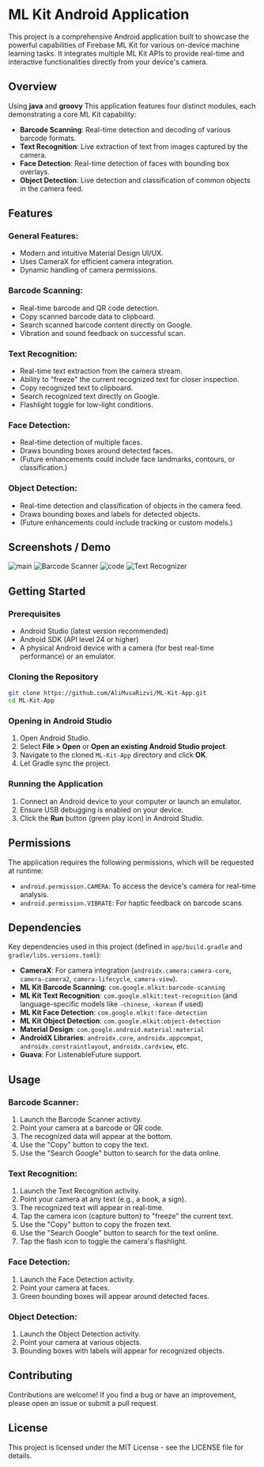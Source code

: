 # ML Kit Android Application

This project is a comprehensive Android application built to showcase the powerful capabilities of Firebase ML Kit for various on-device machine learning tasks. It integrates multiple ML Kit APIs to provide real-time and interactive functionalities directly from your device's camera.

## Overview
Using **java** and **groovy**
This application features four distinct modules, each demonstrating a core ML Kit capability:

- **Barcode Scanning**: Real-time detection and decoding of various barcode formats.
- **Text Recognition**: Live extraction of text from images captured by the camera.
- **Face Detection**: Real-time detection of faces with bounding box overlays.
- **Object Detection**: Live detection and classification of common objects in the camera feed.

## Features

### General Features:
- Modern and intuitive Material Design UI/UX.
- Uses CameraX for efficient camera integration.
- Dynamic handling of camera permissions.

### Barcode Scanning:
- Real-time barcode and QR code detection.
- Copy scanned barcode data to clipboard.
- Search scanned barcode content directly on Google.
- Vibration and sound feedback on successful scan.

### Text Recognition:
- Real-time text extraction from the camera stream.
- Ability to "freeze" the current recognized text for closer inspection.
- Copy recognized text to clipboard.
- Search recognized text directly on Google.
- Flashlight toggle for low-light conditions.

### Face Detection:
- Real-time detection of multiple faces.
- Draws bounding boxes around detected faces.
- (Future enhancements could include face landmarks, contours, or classification.)

### Object Detection:
- Real-time detection and classification of objects in the camera feed.
- Draws bounding boxes and labels for detected objects.
- (Future enhancements could include tracking or custom models.)

## Screenshots / Demo

![main](images/main.jpg)
![Barcode Scanner](images/bar.QR_code.jpg)
![code](images/mlkit.png)
![Text Recognizer](images/text_recognizer.jpg)

## Getting Started

### Prerequisites

- Android Studio (latest version recommended)
- Android SDK (API level 24 or higher)
- A physical Android device with a camera (for best real-time performance) or an emulator.

### Cloning the Repository

```bash
git clone https://github.com/AliMusaRizvi/ML-Kit-App.git
cd ML-Kit-App
```

### Opening in Android Studio

1. Open Android Studio.
2. Select **File > Open** or **Open an existing Android Studio project**.
3. Navigate to the cloned `ML-Kit-App` directory and click **OK**.
4. Let Gradle sync the project.

### Running the Application

1. Connect an Android device to your computer or launch an emulator.
2. Ensure USB debugging is enabled on your device.
3. Click the **Run** button (green play icon) in Android Studio.

## Permissions

The application requires the following permissions, which will be requested at runtime:

- `android.permission.CAMERA`: To access the device's camera for real-time analysis.
- `android.permission.VIBRATE`: For haptic feedback on barcode scans.

## Dependencies

Key dependencies used in this project (defined in `app/build.gradle` and `gradle/libs.versions.toml`):

- **CameraX**: For camera integration (`androidx.camera:camera-core`, `camera-camera2`, `camera-lifecycle`, `camera-view`).
- **ML Kit Barcode Scanning**: `com.google.mlkit:barcode-scanning`
- **ML Kit Text Recognition**: `com.google.mlkit:text-recognition` (and language-specific models like `-chinese`, `-korean` if used)
- **ML Kit Face Detection**: `com.google.mlkit:face-detection`
- **ML Kit Object Detection**: `com.google.mlkit:object-detection`
- **Material Design**: `com.google.android.material:material`
- **AndroidX Libraries**: `androidx.core`, `androidx.appcompat`, `androidx.constraintlayout`, `androidx.cardview`, etc.
- **Guava**: For ListenableFuture support.

## Usage

### Barcode Scanner:
1. Launch the Barcode Scanner activity.
2. Point your camera at a barcode or QR code.
3. The recognized data will appear at the bottom.
4. Use the "Copy" button to copy the text.
5. Use the "Search Google" button to search for the data online.

### Text Recognition:
1. Launch the Text Recognition activity.
2. Point your camera at any text (e.g., a book, a sign).
3. The recognized text will appear in real-time.
4. Tap the camera icon (capture button) to "freeze" the current text.
5. Use the "Copy" button to copy the frozen text.
6. Use the "Search Google" button to search for the text online.
7. Tap the flash icon to toggle the camera's flashlight.

### Face Detection:
1. Launch the Face Detection activity.
2. Point your camera at faces.
3. Green bounding boxes will appear around detected faces.

### Object Detection:
1. Launch the Object Detection activity.
2. Point your camera at various objects.
3. Bounding boxes with labels will appear for recognized objects.

## Contributing

Contributions are welcome! If you find a bug or have an improvement, please open an issue or submit a pull request.

## License

This project is licensed under the MIT License - see the LICENSE file for details.